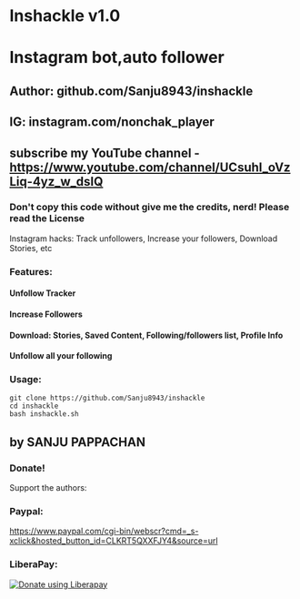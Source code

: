 # Inshackle v1.0
# Instagram bot,auto follower
## Author: github.com/Sanju8943/inshackle
## IG: instagram.com/nonchak_player
## subscribe my YouTube channel - https://www.youtube.com/channel/UCsuhI_oVzLiq-4yz_w_dsIQ
### Don't copy this code without give me the credits, nerd! Please read the License 

Instagram hacks: Track unfollowers, Increase your followers, Download Stories, etc

### Features:
#### Unfollow Tracker
#### Increase Followers
#### Download: Stories, Saved Content, Following/followers list, Profile Info
#### Unfollow all your following


### Usage:
```
git clone https://github.com/Sanju8943/inshackle
cd inshackle
bash inshackle.sh
```

## by SANJU PAPPACHAN



### Donate!
Support the authors:
### Paypal:
https://www.paypal.com/cgi-bin/webscr?cmd=_s-xclick&hosted_button_id=CLKRT5QXXFJY4&source=url
### LiberaPay:
<noscript><a href="https://liberapay.com/thelinuxchoice/donate"><img alt="Donate using Liberapay" src="https://liberapay.com/assets/widgets/donate.svg"></a></noscript>
